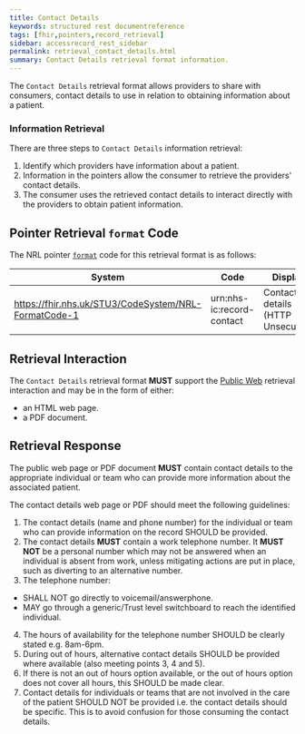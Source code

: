 ```yaml
---
title: Contact Details
keywords: structured rest documentreference
tags: [fhir,pointers,record_retrieval]
sidebar: accessrecord_rest_sidebar
permalink: retrieval_contact_details.html
summary: Contact Details retrieval format information.
---
```


The `Contact Details` retrieval format allows providers to share with consumers, contact details to use in relation to obtaining information about a patient.

### Information Retrieval

There are three steps to `Contact Details` information retrieval:

1. Identify which providers have information about a patient.
2. Information in the pointers allow the consumer to retrieve the providers' contact details.
3. The consumer uses the retrieved contact details to interact directly with the providers to obtain patient information.

## Pointer Retrieval `format` Code

The NRL pointer [`format`](explore_reference.html#retrieval-format) code for this retrieval format is as follows:

|System|Code|Display|
|------|----|-------|
| https://fhir.nhs.uk/STU3/CodeSystem/NRL-FormatCode-1 | urn:nhs-ic:record-contact | Contact details (HTTP Unsecured) |

## Retrieval Interaction

The `Contact Details` retrieval format **MUST** support the [Public Web](retrieval_http_unsecure.html) retrieval interaction and may be in the form of either:
- an HTML web page.
- a PDF document.

## Retrieval Response

The public web page or PDF document **MUST** contain contact details to the appropriate individual or team who can provide more information about the associated patient.

The contact details web page or PDF should meet the following guidelines:

1. The contact details (name and phone number) for the individual or team who can provide information on the record SHOULD be provided.
2. The contact details **MUST** contain a work telephone number. It **MUST NOT** be a personal number which may not be answered when an individual is absent from work, unless mitigating actions are put in place, such as diverting to an alternative number.
3. The telephone number:
- SHALL NOT go directly to voicemail/answerphone.
- MAY go through a generic/Trust level switchboard to reach the identified individual.
4. The hours of availability for the telephone number SHOULD be clearly stated e.g. 8am-6pm.
5. During out of hours, alternative contact details SHOULD be provided where available (also meeting points 3, 4 and 5).
6. If there is not an out of hours option available, or the out of hours option does not cover all hours, this SHOULD be made clear.
7. Contact details for individuals or teams that are not involved in the care of the patient SHOULD NOT be provided i.e. the contact details should be specific. This is to avoid confusion for those consuming the contact details.
